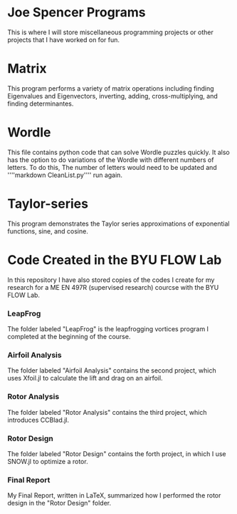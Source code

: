 # Joe Spencer Programs

This is where I will store miscellaneous programming projects or other projects that I have worked on for fun.

# Matrix
This program performs a variety of matrix operations including finding Eigenvalues and Eigenvectors, inverting, adding, cross-multiplying, and finding determinantes.

# Wordle
This file contains python code that can solve Wordle puzzles quickly. It also has the option to do variations of the Wordle with different numbers of letters. To do this, The number of letters would need to be updated and ''''markdown CleanList.py'''' run again.

# Taylor-series
This program demonstrates the Taylor series approximations of exponential functions, sine, and cosine.

# Code Created in the BYU FLOW Lab
In this repository I have also stored copies of the codes I create for my research for a ME EN 497R (supervised research) courcse with the BYU FLOW Lab.

### LeapFrog
The folder labeled "LeapFrog" is the leapfrogging vortices program I completed at the beginning of the course.

### Airfoil Analysis
The folder labeled "Airfoil Analysis" contains the second project, which uses Xfoil.jl to calculate the lift and drag on an airfoil.

### Rotor Analysis
The folder labeled "Rotor Analysis" contains the third project, which introduces CCBlad.jl.

### Rotor Design
The folder labeled "Rotor Design" contains the forth project, in which I use SNOW.jl to optimize a rotor.

### Final Report
My Final Report, written in LaTeX, summarized how I performed the rotor design in the "Rotor Design" folder.
